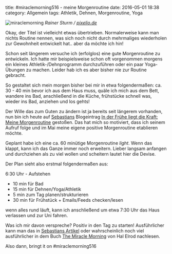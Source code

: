 title: #miraclemorning516 - meine Morgenroutine
date: 2016-05-01 18:38
category: Allgemein
tags: Athletik, Dehnen, Morgenroutine, Yoga

![miraclemorning]({attach}miraclemorning_20160501.jpg)
*Rainer Sturm / [pixelio.de](http://www.pixelio.de)*

Okay, der Titel ist vielleicht etwas übertrieben. Normalerweise kann man nichts Routine nennen, was sich noch nicht durch mehrmaliges wiederholen zur Gewohnheit entwickelt hat.. aber da möchte ich hin!

Schon seit längerem versuche ich (erfolglos) eine gute Morgenroutine zu entwickeln. Ich hatte mir beispielsweise schon oft vorgenommen morgens ein kleines Athletik-/Dehnprogramm durchzuführen oder ein paar Yoga-Übungen zu machen. Leider hab ich es aber bisher nie zur Routine gebracht.

So gestaltet sich mein morgen bisher bei mir in etwa folgendermaßen: ca. 30 - 40 min bevor ich aus dem Haus muss, quäle ich mich aus dem Bett, wandere ins Bad, anschließend in die Küche, frühstücke schnell was, wieder ins Bad, anziehen und los gehts!

Der Wille das zum Guten zu ändern ist ja bereits seit längerem vorhanden, nun bin ich heute auf [Sebastians](http://www.sebastianrennt.de) Blogeintrag [In der Frühe liegt die Kraft: Meine Morgenroutine](http://www.sebastianrennt.de/2016/04/26/meine-morgenroutine/) gestoßen. Das hat mich so motiviert, dass ich seinem Aufruf folge und im Mai meine eigene positive Morgenroutine etablieren möchte.

Geplant habe ich eine ca. 60 minütige Morgenroutine *light*. Wenn das klappt, kann ich das Ganze immer noch erweitern. Lieber langsam anfangen und durchziehen als zu viel wollen und scheitern lautet hier die Devise.

Der Plan sieht also erstmal folgendermaßen aus:

6:30 Uhr - Aufstehen
* 10 min für Bad
* 15 min für Dehnen/Yoga/Athletik
* 5 min zum Tag planen/strukturieren
* 30 min für Frühstück + Emails/Feeds checken/lesen

wenn alles rund läuft, kann ich anschließend um etwa 7:30 Uhr das Haus verlassen und zur Uni fahren.

Was ich mir davon verspreche? Positiv in den Tag zu starten! Ausführlicher kann man das in [Sebastians Artikel](http://www.sebastianrennt.de/2016/04/26/meine-morgenroutine/) oder wahrscheinlich noch viel ausführlicher in dem Buch [The Miracle Morning](http://www.amazon.de/gp/product/0979019710/) von Hal Elrod nachlesen.

Also dann, bringt it on #miraclemorning516
